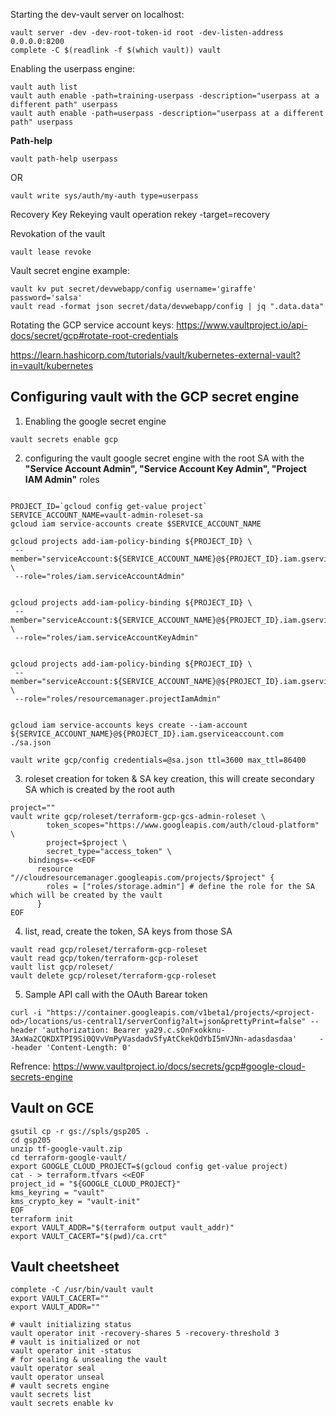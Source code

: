 
Starting the dev-vault server on localhost:
```
vault server -dev -dev-root-token-id root -dev-listen-address 0.0.0.0:8200
complete -C $(readlink -f $(which vault)) vault
```


Enabling the userpass engine:
```
vault auth list
vault auth enable -path=training-userpass -description="userpass at a different path" userpass
vault auth enable -path=userpass -description="userpass at a different path" userpass
```

**Path-help**
``` 
vault path-help userpass
```

OR
```
vault write sys/auth/my-auth type=userpass
```

Recovery Key Rekeying
vault operation rekey -target=recovery

Revokation of the vault 
```
vault lease revoke
```



Vault secret engine example:
```
vault kv put secret/devwebapp/config username='giraffe' password='salsa'
vault read -format json secret/data/devwebapp/config | jq ".data.data"
```


Rotating the GCP service account keys: 
https://www.vaultproject.io/api-docs/secret/gcp#rotate-root-credentials

https://learn.hashicorp.com/tutorials/vault/kubernetes-external-vault?in=vault/kubernetes



## Configuring vault with the GCP secret engine


1. Enabling the google secret engine
```
vault secrets enable gcp
```

2. configuring the vault google secret engine with the root SA with the **"Service Account Admin", "Service Account Key Admin", "Project IAM Admin"** roles
```

PROJECT_ID=`gcloud config get-value project`
SERVICE_ACCOUNT_NAME=vault-admin-roleset-sa
gcloud iam service-accounts create $SERVICE_ACCOUNT_NAME

gcloud projects add-iam-policy-binding ${PROJECT_ID} \
 --member="serviceAccount:${SERVICE_ACCOUNT_NAME}@${PROJECT_ID}.iam.gserviceaccount.com" \
 --role="roles/iam.serviceAccountAdmin" 


gcloud projects add-iam-policy-binding ${PROJECT_ID} \
 --member="serviceAccount:${SERVICE_ACCOUNT_NAME}@${PROJECT_ID}.iam.gserviceaccount.com" \
 --role="roles/iam.serviceAccountKeyAdmin" 


gcloud projects add-iam-policy-binding ${PROJECT_ID} \
 --member="serviceAccount:${SERVICE_ACCOUNT_NAME}@${PROJECT_ID}.iam.gserviceaccount.com" \
 --role="roles/resourcemanager.projectIamAdmin"


gcloud iam service-accounts keys create --iam-account ${SERVICE_ACCOUNT_NAME}@${PROJECT_ID}.iam.gserviceaccount.com ./sa.json
```

```
vault write gcp/config credentials=@sa.json ttl=3600 max_ttl=86400
```

3. roleset creation for token & SA key creation, this will create secondary SA which is created by the root auth
```
project=""
vault write gcp/roleset/terraform-gcp-gcs-admin-roleset \
        token_scopes="https://www.googleapis.com/auth/cloud-platform" \
        project=$project \
        secret_type="access_token" \
    bindings=-<<EOF
      resource "//cloudresourcemanager.googleapis.com/projects/$project" {
        roles = ["roles/storage.admin"] # define the role for the SA which will be created by the vault
      }
EOF
```

4. list, read, create the token, SA keys from those SA
```
vault read gcp/roleset/terraform-gcp-roleset
vault read gcp/token/terraform-gcp-roleset
vault list gcp/roleset/ 
vault delete gcp/roleset/terraform-gcp-roleset
```


5. Sample API call with the OAuth Barear token
```
curl -i "https://container.googleapis.com/v1beta1/projects/<project-od>/locations/us-central1/serverConfig?alt=json&prettyPrint=false" --header 'authorization: Bearer ya29.c.sOnFxokknu-3AxWa2CQKDXTPI9Si0QVvVmPyVasdadvSfyAtCkekQdYbI5mVJNn-adasdasdaa'     --header 'Content-Length: 0'
```

Refrence:
https://www.vaultproject.io/docs/secrets/gcp#google-cloud-secrets-engine



## Vault on GCE 
```
gsutil cp -r gs://spls/gsp205 .
cd gsp205
unzip tf-google-vault.zip
cd terraform-google-vault/
export GOOGLE_CLOUD_PROJECT=$(gcloud config get-value project)
cat - > terraform.tfvars <<EOF
project_id = "${GOOGLE_CLOUD_PROJECT}"
kms_keyring = "vault"
kms_crypto_key = "vault-init"
EOF
terraform init
export VAULT_ADDR="$(terraform output vault_addr)"
export VAULT_CACERT="$(pwd)/ca.crt"
``` 

## Vault cheetsheet
```
complete -C /usr/bin/vault vault
export VAULT_CACERT=""
export VAULT_ADDR=""

# vault initializing status
vault operator init -recovery-shares 5 -recovery-threshold 3
# vault is initialized or not
vault operator init -status
# for sealing & unsealing the vault
vault operator seal
vault operator unseal
# vault secrets engine
vault secrets list
vault secrets enable kv
```

